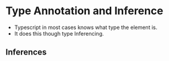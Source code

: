 # Type Annotation and Inference

- Typescript in most cases knows what type the element is.
- It does this though type Inferencing.

## Inferences
